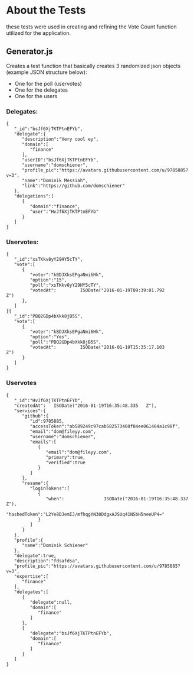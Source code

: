 # About the Tests

these tests were used in creating and refining the Vote Count function utilized for the application.

## Generator.js

Creates a test function that basically creates 3 randomized json objects (example JSON structure below):
  - One for the poll (uservotes)
  - One for the delegates
  - One for the users

### Delegates:
```
{
   "_id":"bsJf6XjTKTPtnEFYb",
   "delegate":{
      "description":"Very cool ey",
      "domain":[
         "finance"
      ],
      "userID":"bsJf6XjTKTPtnEFYb",
      "username":"domschiener",
      "profile_pic":"https://avatars.githubusercontent.com/u/9785885?v=3",
      "name":"Dominik Messiah",
      "link":"https://github.com/domschiener"
   },
   "delegations":[
      {
         "domain":"finance",
         "user":"HvJf6XjTKTPtnEFYb"
      }
   ]
}
```


### Uservotes:
```
{
   "_id":"xsTKkv8yY29HY5cTY",
   "vote":[
      {
         "voter":"kBDJXksEPgaNmi6Hk",
         "option":"15",
         "poll":"xsTKkv8yY29HY5cTY",
         "votedAt":         ISODate("2016-01-19T09:39:01.792         Z")
      },
   ]
}{
   "_id":"PBQ2GDp4bXkk8jB5S",
   "vote":[
      {
         "voter":"kBDJXksEPgaNmi6Hk",
         "option":"Yes",
         "poll":"PBQ2GDp4bXkk8jB5S",
         "votedAt":         ISODate("2016-01-19T15:35:17.103         Z")
      }
   ]
}
```

### Uservotes
```
{
   "_id":"HvJf6XjTKTPtnEFYb",
   "createdAt":   ISODate("2016-01-19T16:35:48.335   Z"),
   "services":{
      "github":{
         "id":9785885,
         "accessToken":"ab589249c97cab582573460f84ee061464a1c98f",
         "email":"dom@fileyy.com",
         "username":"domschiener",
         "emails":[
            {
               "email":"dom@fileyy.com",
               "primary":true,
               "verified":true
            }
         ]
      },
      "resume":{
         "loginTokens":[
            {
               "when":               ISODate("2016-01-19T16:35:48.337               Z"),
               "hashedToken":"L2Ye8DJemIJ/mfhqgYN30DdgxAJSUq41NSbH5neeUP4="
            }
         ]
      }
   },
   "profile":{
      "name":"Dominik Schiener"
   },
   "delegate":true,
   "description":"fdsafdsa",
   "profile_pic":"https://avatars.githubusercontent.com/u/9785885?v=3",
   "expertise":[
      "finance"
   ],
   "delegates":[
      {
         "delegate":null,
         "domain":[
            "finance"
         ]
      },
      {
         "delegate":"bsJf6XjTKTPtnEFYb",
         "domain":[
            "finance"
         ]
      }
   ]
}
```
